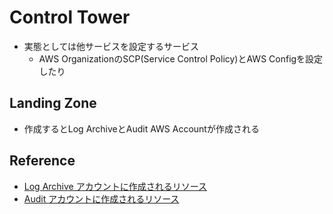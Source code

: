 # Control Tower

* 実態としては他サービスを設定するサービス
  * AWS OrganizationのSCP(Service Control Policy)とAWS Configを設定したり

## Landing Zone

* 作成するとLog ArchiveとAudit AWS Accountが作成される

## Reference

* [Log Archive アカウントに作成されるリソース](https://qiita.com/tonkatsu_oishi/items/5bb4fea771ec2a5e075b)
* [Audit アカウントに作成されるリソース](https://qiita.com/tonkatsu_oishi/items/82811c94ebdc6fe509f2)
